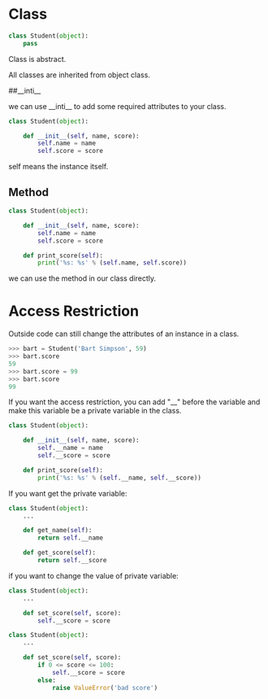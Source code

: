 # Class

```python
class Student(object):
    pass
```

Class is abstract.

All classes are inherited from object class.

##\_\_inti\_\_

we can use \_\_inti\_\_ to add some required attributes to your class.

```python
class Student(object):

    def __init__(self, name, score):
        self.name = name
        self.score = score
```
self means the instance itself.

## Method

```python
class Student(object):

    def __init__(self, name, score):
        self.name = name
        self.score = score

    def print_score(self):
        print('%s: %s' % (self.name, self.score))
```

we can use the method in our class directly.

# Access Restriction

Outside code can still change the attributes of an instance in a class.

```python
>>> bart = Student('Bart Simpson', 59)
>>> bart.score
59
>>> bart.score = 99
>>> bart.score
99
```
If you want the access restriction, you can add "\_\_" before the variable and make this variable be a private variable in the class.

```python
class Student(object):

    def __init__(self, name, score):
        self.__name = name
        self.__score = score

    def print_score(self):
        print('%s: %s' % (self.__name, self.__score))
```

If you want get the private variable:
```python
class Student(object):
    ...

    def get_name(self):
        return self.__name

    def get_score(self):
        return self.__score
```

if you want to change the value of private variable:

```python
class Student(object):
    ...

    def set_score(self, score):
        self.__score = score
```
```python
class Student(object):
    ...

    def set_score(self, score):
        if 0 <= score <= 100:
            self.__score = score
        else:
            raise ValueError('bad score')
```
